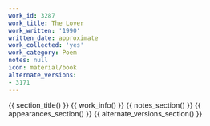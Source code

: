 ```yaml
---
work_id: 3287
work_title: The Lover
work_written: '1990'
written_date: approximate
work_collected: 'yes'
work_category: Poem
notes: null
icon: material/book
alternate_versions:
- 3171
---
```


{{ section_title() }}
{{ work_info() }}
{{ notes_section() }}
{{ appearances_section() }}
{{ alternate_versions_section() }}